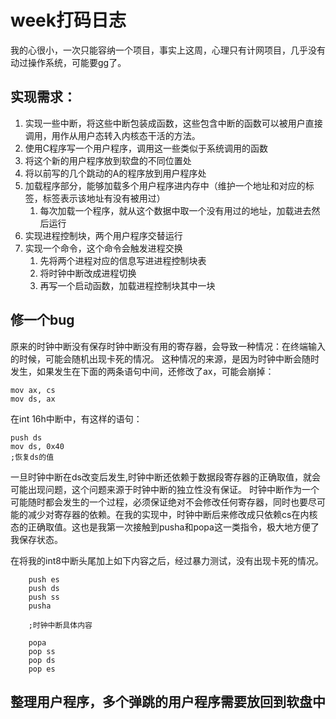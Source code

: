# week打码日志

我的心很小，一次只能容纳一个项目，事实上这周，心理只有计网项目，几乎没有动过操作系统，可能要gg了。

## 实现需求：

1. 实现一些中断，将这些中断包装成函数，这些包含中断的函数可以被用户直接调用，用作从用户态转入内核态干活的方法。
1. 使用C程序写一个用户程序，调用这一些类似于系统调用的函数
1. 将这个新的用户程序放到软盘的不同位置处
1. 将以前写的几个跳动的A的程序放到用户程序处
1. 加载程序部分，能够加载多个用户程序进内存中（维护一个地址和对应的标签，标签表示该地址有没有被用过）
    1. 每次加载一个程序，就从这个数据中取一个没有用过的地址，加载进去然后运行
1. 实现进程控制块，两个用户程序交替运行
1. 实现一个命令，这个命令会触发进程交换
    1. 先将两个进程对应的信息写进进程控制块表
    1. 将时钟中断改成进程切换
    1. 再写一个启动函数，加载进程控制块其中一块


## 修一个bug

原来的时钟中断没有保存时钟中断没有用的寄存器，会导致一种情况：在终端输入的时候，可能会随机出现卡死的情况。
这种情况的来源，是因为时钟中断会随时发生，如果发生在下面的两条语句中间，还修改了ax，可能会崩掉：
```
mov ax, cs
mov ds, ax
```

在int 16h中断中，有这样的语句：
```
push ds
mov ds, 0x40
;恢复ds的值
```
一旦时钟中断在ds改变后发生,时钟中断还依赖于数据段寄存器的正确取值，就会可能出现问题，这个问题来源于时钟中断的独立性没有保证。
时钟中断作为一个可能随时都会发生的一个过程，必须保证绝对不会修改任何寄存器，同时也要尽可能的减少对寄存器的依赖。在我的实现中，时钟中断后来修改成只依赖cs在内核态的正确取值。这也是我第一次接触到pusha和popa这一类指令，极大地方便了我保存状态。

在将我的int8中断头尾加上如下内容之后，经过暴力测试，没有出现卡死的情况。

```
    push es
    push ds
    push ss
    pusha

    ;时钟中断具体内容

    popa
    pop ss
    pop ds
    pop es
```

## 整理用户程序，多个弹跳的用户程序需要放回到软盘中

